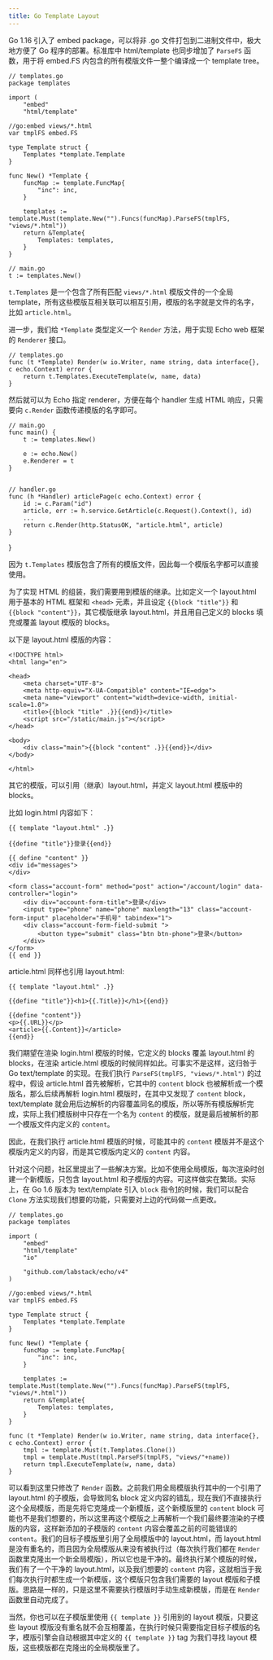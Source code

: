 ```yaml
---
title: Go Template Layout
---
```


Go 1.16 引入了 embed package，可以将非 .go 文件打包到二进制文件中，极大地方便了 Go 程序的部署。标准库中 html/template 也同步增加了 `ParseFS` 函数，用于将 embed.FS 内包含的所有模版文件一整个编译成一个 template tree。

	// templates.go
	package templates

	import (
		"embed"
		"html/template"

	//go:embed views/*.html
	var tmplFS embed.FS

	type Template struct {
		Templates *template.Template
	}

	func New() *Template {
		funcMap := template.FuncMap{
			"inc": inc,
		}

		templates := template.Must(template.New("").Funcs(funcMap).ParseFS(tmplFS, "views/*.html"))
		return &Template{
			Templates: templates,
		}
	}

	// main.go
	t := templates.New()

`t.Templates` 是一个包含了所有匹配 `views/*.html` 模版文件的一个全局 template，所有这些模版互相关联可以相互引用，模版的名字就是文件的名字，比如 `article.html`。

进一步，我们给 `*Template` 类型定义一个 `Render` 方法，用于实现 Echo web 框架的 `Renderer` 接口。

	// templates.go
	func (t *Template) Render(w io.Writer, name string, data interface{}, c echo.Context) error {
		return t.Templates.ExecuteTemplate(w, name, data)
	}

然后就可以为 Echo 指定 renderer，方便在每个 handler 生成 HTML 响应，只需要向 `c.Render` 函数传递模版的名字即可。

	// main.go
	func main() {
		t := templates.New()

		e := echo.New()
		e.Renderer = t
	}


	// handler.go
	func (h *Handler) articlePage(c echo.Context) error {
		id := c.Param("id")
		article, err := h.service.GetArticle(c.Request().Context(), id)
		...
		return c.Render(http.StatusOK, "article.html", article)
	}
}

因为 `t.Templates` 模版包含了所有的模版文件，因此每一个模版名字都可以直接使用。

为了实现 HTML 的组装，我们需要用到模版的继承。比如定义一个 layout.html 用于基本的 HTML 框架和 `<head>` 元素，并且设定 `{{block "title"}}` 和 `{{block "content"}}`，其它模版继承 layout.html，并且用自己定义的 blocks 填充或覆盖 layout 模版的 blocks。

以下是 layout.html 模版的内容：

	<!DOCTYPE html>
	<html lang="en">

	<head>
		<meta charset="UTF-8">
		<meta http-equiv="X-UA-Compatible" content="IE=edge">
		<meta name="viewport" content="width=device-width, initial-scale=1.0">
		<title>{{block "title" .}}{{end}}</title>
		<script src="/static/main.js"></script>
	</head>

	<body>
		<div class="main">{{block "content" .}}{{end}}</div>
	</body>

	</html>

其它的模版，可以引用（继承）layout.html，并定义 layout.html 模版中的 blocks。

比如 login.html 内容如下：

	{{ template "layout.html" .}}

	{{define "title"}}登录{{end}}

	{{ define "content" }}
	<div id="messages">
	</div>

	<form class="account-form" method="post" action="/account/login" data-controller="login">
		<div div="account-form-title">登录</div>
		<input type="phone" name="phone" maxlength="13" class="account-form-input" placeholder="手机号" tabindex="1">
		<div class="account-form-field-submit ">
			<button type="submit" class="btn btn-phone">登录</button>
		</div>
	</form>
	{{ end }}

article.html 同样也引用 layout.html:

	{{ template "layout.html" .}}

	{{define "title"}}<h1>{{.Title}}</h1>{{end}}

	{{define "content"}}
	<p>{{.URL}}</p>
	<article>{{.Content}}</article>
	{{end}}

我们期望在渲染 login.html 模版的时候，它定义的 blocks 覆盖 layout.html 的 blocks，在渲染 article.html 模版的时候同样如此。可事实不是这样，这归咎于 Go text/template 的实现。在我们执行 `ParseFS(tmplFS, "views/*.html")` 的过程中，假设 article.html 首先被解析，它其中的 `content` block 也被解析成一个模版名，那么后续再解析 login.html 模版时，在其中又发现了 `content` block，text/template 就会用后边解析的内容覆盖同名的模版，所以等所有模版解析完成，实际上我们模版树中只存在一个名为 `content` 的模版，就是最后被解析的那一个模版文件内定义的 `content`。

因此，在我们执行 article.html 模版的时候，可能其中的 `content` 模版并不是这个模版内定义的内容，而是其它模版内定义的 `content` 内容。

针对这个问题，社区里提出了一些解决方案。比如不使用全局模版，每次渲染时创建一个新模版，只包含 layout.html 和子模版的内容。可这样做实在繁琐。实际上，在 Go 1.6 版本为 text/template 引入 `block` 指令[1]的时候，我们可以配合 `Clone` 方法实现我们想要的功能，只需要对上边的代码做一点更改。

	// templates.go
	package templates

	import (
		"embed"
		"html/template"
		"io"

		"github.com/labstack/echo/v4"
	)

	//go:embed views/*.html
	var tmplFS embed.FS

	type Template struct {
		Templates *template.Template
	}

	func New() *Template {
		funcMap := template.FuncMap{
			"inc": inc,
		}

		templates := template.Must(template.New("").Funcs(funcMap).ParseFS(tmplFS, "views/*.html"))
		return &Template{
			Templates: templates,
		}
	}

	func (t *Template) Render(w io.Writer, name string, data interface{}, c echo.Context) error {
		tmpl := template.Must(t.Templates.Clone())
		tmpl = template.Must(tmpl.ParseFS(tmplFS, "views/"+name))
		return tmpl.ExecuteTemplate(w, name, data)
	}

可以看到这里只修改了 `Render` 函数。之前我们用全局模版执行其中的一个引用了 layout.html 的子模版，会导致同名 block 定义内容的错乱，现在我们不直接执行这个全局模版，而是先将它克隆成一个新模版，这个新模版里的 `content` block 可能也不是我们想要的，所以这里再这个模版之上再解析一个我们最终要渲染的子模版的内容，这样新添加的子模版的 `content` 内容会覆盖之前的可能错误的 `content`。我们的目标子模版里引用了全局模版中的 layout.html，而 layout.html 是没有重名的，而且因为全局模版从来没有被执行过（每次执行我们都在 `Render` 函数里克隆出一个新全局模版），所以它也是干净的。最终执行某个模版的时候，我们有了一个干净的 layout.html，以及我们想要的 `content` 内容，这就相当于我们每次执行时都生成一个新模版，这个模版只包含我们需要的 layout 模版和子模版。思路是一样的，只是这里不需要执行模版时手动生成新模版，而是在 `Render` 函数里自动完成了。

当然，你也可以在子模版里使用 `{{ template }}` 引用别的 layout 模版，只要这些 layout 模版没有重名就不会互相覆盖，在执行时候只需要指定目标子模版的名字，模版引擎会自动根据其中定义的 `{{ template }}` tag 为我们寻找 layout 模版，这些模版都在克隆出的全局模版里了。

[1]: https://github.com/golang/go/commit/12dfc3bee482f16263ce4673a0cce399127e2a0d